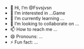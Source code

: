 - 👋 Hi, I’m @Fsvsjvsn
- 👀 I’m interested in ...Game
- 🌱 I’m currently learning ...
- 💞️ I’m looking to collaborate on ...
- 📫 How to reach me ...
- 😄 Pronouns: ...
- ⚡ Fun fact: ...

<!---
Fsvsjvsn/Fsvsjvsn is a ✨ special ✨ repository because its `README.md` (this file) appears on your GitHub profile.
You can click the Preview link to take a look at your changes.
--->
